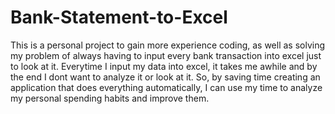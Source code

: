 # Bank-Statement-to-Excel

This is a personal project to gain more experience coding, as well as solving my problem of always having to input every bank transaction into excel just to look at it. Everytime I input my data into excel, it takes me awhile and by the end I dont want to analyze it or look at it. So, by saving time creating an application that does everything automatically, I can use my time to analyze my personal spending habits and improve them. 
